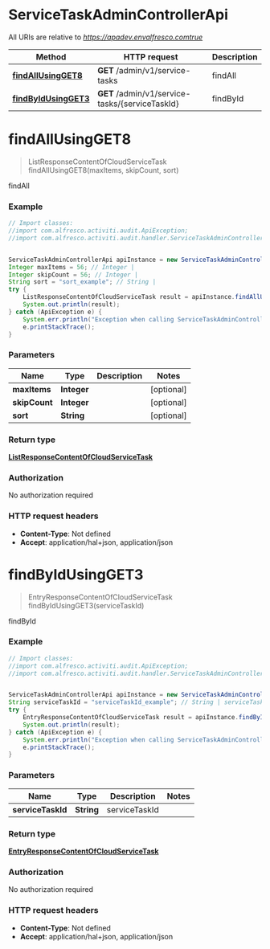 # ServiceTaskAdminControllerApi

All URIs are relative to *https://apadev.envalfresco.comtrue*

Method | HTTP request | Description
------------- | ------------- | -------------
[**findAllUsingGET8**](ServiceTaskAdminControllerApi.md#findAllUsingGET8) | **GET** /admin/v1/service-tasks | findAll
[**findByIdUsingGET3**](ServiceTaskAdminControllerApi.md#findByIdUsingGET3) | **GET** /admin/v1/service-tasks/{serviceTaskId} | findById


<a name="findAllUsingGET8"></a>
# **findAllUsingGET8**
> ListResponseContentOfCloudServiceTask findAllUsingGET8(maxItems, skipCount, sort)

findAll

### Example
```java
// Import classes:
//import com.alfresco.activiti.audit.ApiException;
//import com.alfresco.activiti.audit.handler.ServiceTaskAdminControllerApi;


ServiceTaskAdminControllerApi apiInstance = new ServiceTaskAdminControllerApi();
Integer maxItems = 56; // Integer | 
Integer skipCount = 56; // Integer | 
String sort = "sort_example"; // String | 
try {
    ListResponseContentOfCloudServiceTask result = apiInstance.findAllUsingGET8(maxItems, skipCount, sort);
    System.out.println(result);
} catch (ApiException e) {
    System.err.println("Exception when calling ServiceTaskAdminControllerApi#findAllUsingGET8");
    e.printStackTrace();
}
```

### Parameters

Name | Type | Description  | Notes
------------- | ------------- | ------------- | -------------
 **maxItems** | **Integer**|  | [optional]
 **skipCount** | **Integer**|  | [optional]
 **sort** | **String**|  | [optional]

### Return type

[**ListResponseContentOfCloudServiceTask**](ListResponseContentOfCloudServiceTask.md)

### Authorization

No authorization required

### HTTP request headers

 - **Content-Type**: Not defined
 - **Accept**: application/hal+json, application/json

<a name="findByIdUsingGET3"></a>
# **findByIdUsingGET3**
> EntryResponseContentOfCloudServiceTask findByIdUsingGET3(serviceTaskId)

findById

### Example
```java
// Import classes:
//import com.alfresco.activiti.audit.ApiException;
//import com.alfresco.activiti.audit.handler.ServiceTaskAdminControllerApi;


ServiceTaskAdminControllerApi apiInstance = new ServiceTaskAdminControllerApi();
String serviceTaskId = "serviceTaskId_example"; // String | serviceTaskId
try {
    EntryResponseContentOfCloudServiceTask result = apiInstance.findByIdUsingGET3(serviceTaskId);
    System.out.println(result);
} catch (ApiException e) {
    System.err.println("Exception when calling ServiceTaskAdminControllerApi#findByIdUsingGET3");
    e.printStackTrace();
}
```

### Parameters

Name | Type | Description  | Notes
------------- | ------------- | ------------- | -------------
 **serviceTaskId** | **String**| serviceTaskId |

### Return type

[**EntryResponseContentOfCloudServiceTask**](EntryResponseContentOfCloudServiceTask.md)

### Authorization

No authorization required

### HTTP request headers

 - **Content-Type**: Not defined
 - **Accept**: application/hal+json, application/json

